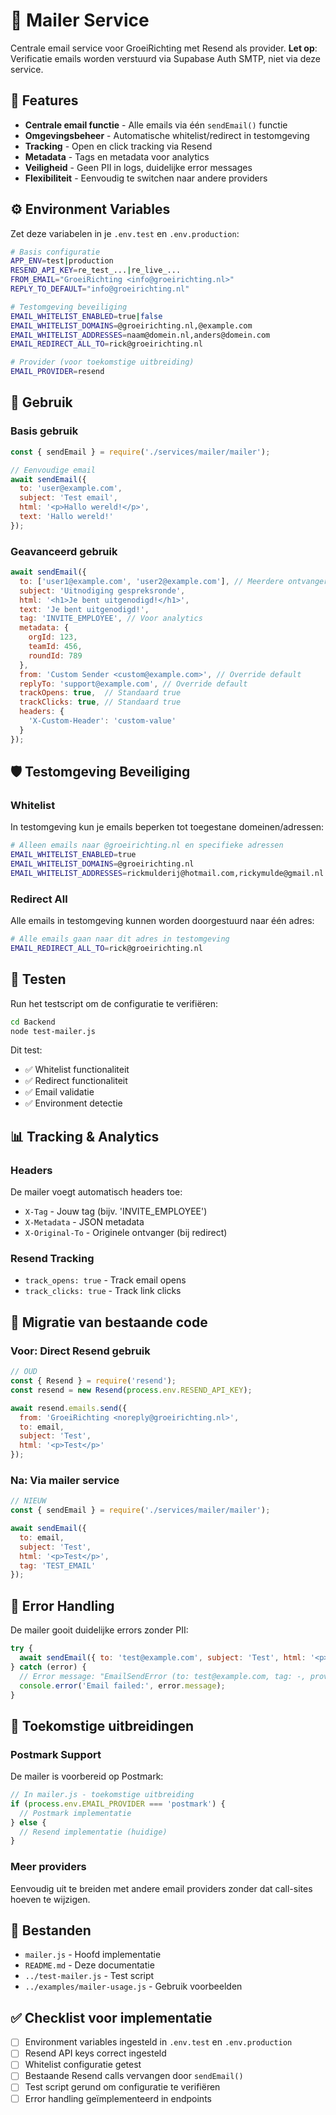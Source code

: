 # 📧 Mailer Service

Centrale email service voor GroeiRichting met Resend als provider. 
**Let op**: Verificatie emails worden verstuurd via Supabase Auth SMTP, niet via deze service.

## 🚀 Features

- **Centrale email functie** - Alle emails via één `sendEmail()` functie
- **Omgevingsbeheer** - Automatische whitelist/redirect in testomgeving
- **Tracking** - Open en click tracking via Resend
- **Metadata** - Tags en metadata voor analytics
- **Veiligheid** - Geen PII in logs, duidelijke error messages
- **Flexibiliteit** - Eenvoudig te switchen naar andere providers

## ⚙️ Environment Variables

Zet deze variabelen in je `.env.test` en `.env.production`:

```bash
# Basis configuratie
APP_ENV=test|production
RESEND_API_KEY=re_test_...|re_live_...
FROM_EMAIL="GroeiRichting <info@groeirichting.nl>"
REPLY_TO_DEFAULT="info@groeirichting.nl"

# Testomgeving beveiliging
EMAIL_WHITELIST_ENABLED=true|false
EMAIL_WHITELIST_DOMAINS=@groeirichting.nl,@example.com
EMAIL_WHITELIST_ADDRESSES=naam@domein.nl,anders@domein.com
EMAIL_REDIRECT_ALL_TO=rick@groeirichting.nl

# Provider (voor toekomstige uitbreiding)
EMAIL_PROVIDER=resend
```

## 📖 Gebruik

### Basis gebruik

```javascript
const { sendEmail } = require('./services/mailer/mailer');

// Eenvoudige email
await sendEmail({
  to: 'user@example.com',
  subject: 'Test email',
  html: '<p>Hallo wereld!</p>',
  text: 'Hallo wereld!'
});
```

### Geavanceerd gebruik

```javascript
await sendEmail({
  to: ['user1@example.com', 'user2@example.com'], // Meerdere ontvangers
  subject: 'Uitnodiging gespreksronde',
  html: '<h1>Je bent uitgenodigd!</h1>',
  text: 'Je bent uitgenodigd!',
  tag: 'INVITE_EMPLOYEE', // Voor analytics
  metadata: { 
    orgId: 123, 
    teamId: 456,
    roundId: 789 
  },
  from: 'Custom Sender <custom@example.com>', // Override default
  replyTo: 'support@example.com', // Override default
  trackOpens: true,  // Standaard true
  trackClicks: true, // Standaard true
  headers: {
    'X-Custom-Header': 'custom-value'
  }
});
```

## 🛡️ Testomgeving Beveiliging

### Whitelist

In testomgeving kun je emails beperken tot toegestane domeinen/adressen:

```bash
# Alleen emails naar @groeirichting.nl en specifieke adressen
EMAIL_WHITELIST_ENABLED=true
EMAIL_WHITELIST_DOMAINS=@groeirichting.nl
EMAIL_WHITELIST_ADDRESSES=rickmulderij@hotmail.com,rickymulde@gmail.nl
```

### Redirect All

Alle emails in testomgeving kunnen worden doorgestuurd naar één adres:

```bash
# Alle emails gaan naar dit adres in testomgeving
EMAIL_REDIRECT_ALL_TO=rick@groeirichting.nl
```

## 🧪 Testen

Run het testscript om de configuratie te verifiëren:

```bash
cd Backend
node test-mailer.js
```

Dit test:
- ✅ Whitelist functionaliteit
- ✅ Redirect functionaliteit  
- ✅ Email validatie
- ✅ Environment detectie

## 📊 Tracking & Analytics

### Headers

De mailer voegt automatisch headers toe:

- `X-Tag` - Jouw tag (bijv. 'INVITE_EMPLOYEE')
- `X-Metadata` - JSON metadata
- `X-Original-To` - Originele ontvanger (bij redirect)

### Resend Tracking

- `track_opens: true` - Track email opens
- `track_clicks: true` - Track link clicks

## 🔄 Migratie van bestaande code

### Voor: Direct Resend gebruik

```javascript
// OUD
const { Resend } = require('resend');
const resend = new Resend(process.env.RESEND_API_KEY);

await resend.emails.send({
  from: 'GroeiRichting <noreply@groeirichting.nl>',
  to: email,
  subject: 'Test',
  html: '<p>Test</p>'
});
```

### Na: Via mailer service

```javascript
// NIEUW
const { sendEmail } = require('./services/mailer/mailer');

await sendEmail({
  to: email,
  subject: 'Test',
  html: '<p>Test</p>',
  tag: 'TEST_EMAIL'
});
```

## 🚨 Error Handling

De mailer gooit duidelijke errors zonder PII:

```javascript
try {
  await sendEmail({ to: 'test@example.com', subject: 'Test', html: '<p>Test</p>' });
} catch (error) {
  // Error message: "EmailSendError (to: test@example.com, tag: -, provider: resend): [Resend error]"
  console.error('Email failed:', error.message);
}
```

## 🔮 Toekomstige uitbreidingen

### Postmark Support

De mailer is voorbereid op Postmark:

```javascript
// In mailer.js - toekomstige uitbreiding
if (process.env.EMAIL_PROVIDER === 'postmark') {
  // Postmark implementatie
} else {
  // Resend implementatie (huidige)
}
```

### Meer providers

Eenvoudig uit te breiden met andere email providers zonder dat call-sites hoeven te wijzigen.

## 📁 Bestanden

- `mailer.js` - Hoofd implementatie
- `README.md` - Deze documentatie
- `../test-mailer.js` - Test script
- `../examples/mailer-usage.js` - Gebruik voorbeelden

## ✅ Checklist voor implementatie

- [ ] Environment variables ingesteld in `.env.test` en `.env.production`
- [ ] Resend API keys correct ingesteld
- [ ] Whitelist configuratie getest
- [ ] Bestaande Resend calls vervangen door `sendEmail()`
- [ ] Test script gerund om configuratie te verifiëren
- [ ] Error handling geïmplementeerd in endpoints
